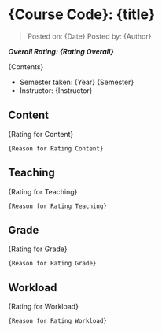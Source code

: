 # {Course Code}: {title}

> Posted on: {Date}
> Posted by: {Author}

***Overall Rating: {Rating Overall}***

{Contents}

- Semester taken: {Year} {Semester}
- Instructor: {Instructor}

## Content

{Rating for Content}

```text
{Reason for Rating Content}
```

## Teaching

{Rating for Teaching}

```text
{Reason for Rating Teaching}
```

## Grade

{Rating for Grade}

```text
{Reason for Rating Grade}
```

## Workload

{Rating for Workload}

```text
{Reason for Rating Workload}
```
